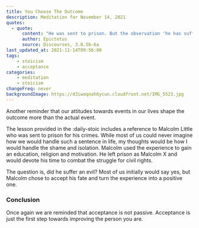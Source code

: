 ```yaml
---
title: You Choose The Outcome
description: Meditation for November 14, 2021
quotes: 
  - quote:
      content: "He was sent to prison. But the observation 'he has suffered evil,' is an addition coming from you."
      author: Epictetus
      source: Discourses, 3.8.5b-6a
last_updated_at: 2021-11-14T09:56:00
tags:
    - stoicism
    - acceptance
categories:
    - meditation
    - stoicism
changeFreq: never
backgroundImage: https://d3iwoqnah6ycun.cloudfront.net/IMG_5523.jpg
---
```


Another reminder that our attitudes towards events in our lives shape the outcome more than the actual event.

The lesson provided in the :daily-stoic includes a reference to Malcolm Little who was sent to prison for his
crimes. While most of us could never imagine how we would handle such a sentence in life, my thoughts would be how I 
would handle the shame and isolation. Malcolm used the experience to gain an education, religion and motivation. He left
prison as Malcolm X and would devote his time to combat the struggle for civil rights.

The question is, did he suffer an evil? Most of us initially would say yes, but Malcolm chose to accept his fate and
turn the experience into a positive one. 

### Conclusion

Once again we are reminded that acceptance is not passive. Acceptance is just the first step towards improving the 
person you are.
